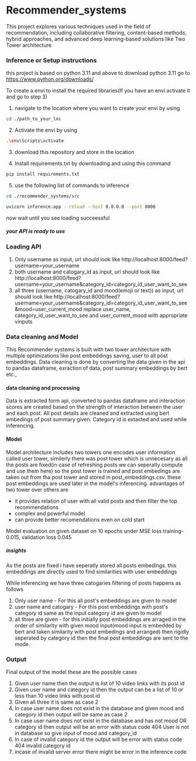 # Recommender_systems

This project explores various techniques used in the field of recommendation, including collaborative filtering, content-based methods, hybrid approaches, and advanced deep learning-based solutions like Two Tower architecture

### Inference or Setup instructions
this project is based on python 3.11 and above
to download python 3.11 go to https://www.python.org/downloads/

To create a envi to install the required libraries(If you have an envi activate it and go to step 3)

1. navigate to the location where you want to create your envi by using
```bash
cd ./path_to_your_loc
```

2. Activate the envi by using
 ```bash
.\env\Scripts\activate
```
3. download this repository and store in the location

4. Install requirements.txt by downloading and using this command
 ```bash
pip install requirements.txt
```

5. use the following list of commands to inference
```bash
cd ./recommender_systems/src
```
```bash
uvicorn inference:app --reload --host 0.0.0.0 --port 8000
```

now wait until you see loading succeessful 
##### your API is ready to use
### Loading API
1. Only username as input, url should look like http://localhost:8000/feed?username=your_username
2. both username and catogary_id as input, url should look like http://localhost:8000/feed?username=your_username&category_id=category_id_user_want_to_see
3. all three (username, catogary_id and mood(emoji or text)) as input, url should look like http://localhost:8000/feed?username=your_username&category_id=category_id_user_want_to_see&mood=user_current_mood
replace user_name, category_id_user_want_to_see and user_current_mood with appropriate vinputs
### Data cleaning and Model
This Recommender systems is built with two tower architecture with multiple optimizations like post embeddings saving, user to all post embeddings. Data cleaning is done by converting the data given in the api to pandas dataframe, exraction of data, post summary embeddings by bert etc.,
#### data cleaning and processing
Data is extracted form api, converted to pandas dataframe and interaction scores are created based on the strength of interaction between the user and each post. All post details are cleaned and extracted using bert embedings of post summary given. Category id is extacted and used while inferencing.

#### Model 
Model architecture includes two towers one encodes user information called user tower, similerly there was post tower which is unnecesary as all the posts are fixed(in case of refreshing posts we can seperatly compute and use them here) so the post tower is trained and post embedings are taken out from tha post tower and stored in post_embeddings.csv. these post embeddings are used later in the model's inferencing.
advantages of two tower over others are 
* it provides relation of user with all valid posts and then filter the top recommendations
* complex and powerful model
* can provide better recomendations even on cold start

Model evaluation on given dataset
on 10 epochs
under MSE loss training-0.015, validation loss 0.045

##### insights
As the posts are fixed i have seperatly stored all posts embedings. this embeddings are directly used to find similarities with user embeddings

While inferencing we have three catogaries filtering of posts happens as follows
1. Only user name - For this all post's embeddings are given to model
2. user name and catogary - For this post embeddings with post's category id same as the input category id are given to model
3. all three are given - for this initially post embeddings are arraged in the order of similarity with given mood input(mood input is embedded by bert and taken similarity with post embedings and arranged) then rigidly seperated by category id then the final post embeddings are sent to the mode.

 ### Output
 Final output of the model
 these are the possible cases
 1. Given user name then the output is list of 10 video links with its post id
 2. Given user name and category id then the output can be a list of 10 or less than 10 video links with post id
 3. Given all three it is same as case 2
 4. In case user name does not exist in the database and given mood and category id then output will be same as case 2
 5. In case user name does not exist in the database and has not mood OR category id then output will be an error with status code 404 User is not in database so give input of mood and category_id
 6. In case of invalid category id the output will be error with status code 404 invalid category id
 7. incase of invalid server error there might be error in the inference code
